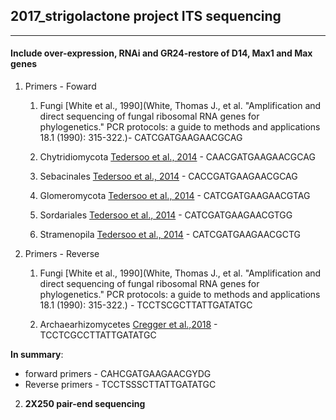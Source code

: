 
## 2017_strigolactone project ITS sequencing

----
#### Include over-expression, RNAi and GR24-restore of D14, Max1 and Max genes


1. Primers - Foward

     1) Fungi [White et al., 1990](White, Thomas J., et al. "Amplification and direct sequencing of fungal ribosomal RNA genes for phylogenetics." PCR protocols: a guide to methods and applications 18.1 (1990): 315-322.)- CATCGATGAAGAACGCAG 
             
     2) Chytridiomycota [Tedersoo et al., 2014](http://science.sciencemag.org/content/346/6213/1256688/tab-pdf) - CAACGATGAAGAACGCAG
             
     3) Sebacinales [Tedersoo et al., 2014](http://science.sciencemag.org/content/346/6213/1256688/tab-pdf) - CACCGATGAAGAACGCAG
             
     4) Glomeromycota [Tedersoo et al., 2014](http://science.sciencemag.org/content/346/6213/1256688/tab-pdf) - CATCGATGAAGAACGTAG
             
     5) Sordariales [Tedersoo et al., 2014](http://science.sciencemag.org/content/346/6213/1256688/tab-pdf) - CATCGATGAAGAACGTGG
             
     6) Stramenopila [Tedersoo et al., 2014](http://science.sciencemag.org/content/346/6213/1256688/tab-pdf) - CATCGATGAAGAACGCTG
             
  2. Primers - Reverse
    
     1) Fungi [White et al., 1990](White, Thomas J., et al. "Amplification and direct sequencing of fungal ribosomal RNA genes for phylogenetics." PCR protocols: a guide to methods and applications 18.1 (1990): 315-322.) - TCCTSCGCTTATTGATATGC
    
     2) Archaearhizomycetes [Cregger et al.,2018](https://microbiomejournal.biomedcentral.com/articles/10.1186/s40168-018-0413-8) - TCCTCGCCTTATTGATATGC
     
**In summary**:
             
   * forward primers - CAHCGATGAAGAACGYDG
   * Reverse primers - TCCTSSSCTTATTGATATGC
   
 2. **2X250 pair-end sequencing**
 
    
